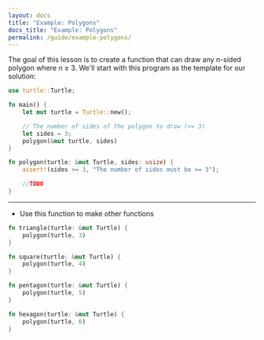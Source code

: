 ```yaml
---
layout: docs
title: "Example: Polygons"
docs_title: "Example: Polygons"
permalink: /guide/example-polygons/
---
```


The goal of this lesson is to create a function that can draw any n-sided
polygon where n &ge; 3. We'll start with this program as the template for our
solution:

```rust
use turtle::Turtle;

fn main() {
    let mut turtle = Turtle::new();

    // The number of sides of the polygon to draw (>= 3)
    let sides = 3;
    polygon(&mut turtle, sides)
}

fn polygon(turtle: &mut Turtle, sides: usize) {
    assert!(sides >= 3, "The number of sides must be >= 3");

    //TODO
}
```

---

- Use this function to make other functions

```rust
fn triangle(turtle: &mut Turtle) {
    polygon(turtle, 3)
}

fn square(turtle: &mut Turtle) {
    polygon(turtle, 4)
}

fn pentagon(turtle: &mut Turtle) {
    polygon(turtle, 5)
}

fn hexagon(turtle: &mut Turtle) {
    polygon(turtle, 6)
}
```
